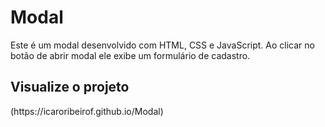 # Modal
Este é um modal desenvolvido com HTML, CSS e JavaScript. Ao clicar no botão de abrir modal ele exibe um formulário de cadastro.
<h2>Visualize o projeto</h2>
(https://icaroribeirof.github.io/Modal)
